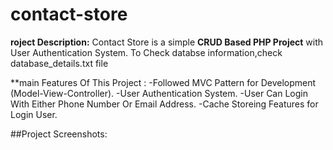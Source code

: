 # contact-store
**roject Description:**
Contact Store is a simple **CRUD Based PHP Project** with User Authentication System.
To Check databse information,check database_details.txt file 

**main Features Of This Project :
-Followed MVC Pattern for Development (Model-View-Controller).
-User Authentication System.
-User Can Login With Either Phone Number Or Email Address.
-Cache Storeing Features for Login User.

##Project Screenshots:


